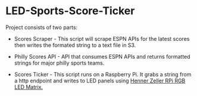 # LED-Sports-Score-Ticker

Project consists of two parts:

*  Scores Scraper - This script will scrape ESPN APIs for the latest scores then writes the formated string to a text file in S3.

* Philly Scores API - API that consumes ESPN APIs and returns formatted strings for major philly sports teams. 

* Scores Ticker - This script runs on a Raspberry Pi. It grabs a string from a http endpoint and writes to LED panels using [Henner Zeller RPi RGB LED Matrix.](https://github.com/hzeller/rpi-rgb-led-matrix/)
